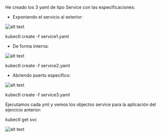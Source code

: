 He creado los 3 yaml de tipo Service con las especificaciones:

- Exponiendo el servicio al exterior:

![alt text](https://github.com/jordill14/kube-exercises/blob/master/hw-03/images/svc_ext.PNG)

kubectl create -f service1.yaml

- De forma interna:

![alt text](https://github.com/jordill14/kube-exercises/blob/master/hw-03/images/svc_int.PNG)

kubectl create -f service2.yaml

- Abriendo puerto específico:

![alt text](https://github.com/jordill14/kube-exercises/blob/master/hw-03/images/svc_espec.PNG)

kubectl create -f service3.yaml

Ejecutamos cada yml y vemos los objectos service para la aplicación del ejercicio anterior:

kubectl get svc

![alt text](https://github.com/jordill14/kube-exercises/blob/master/hw-03/images/svc_all.PNG)


